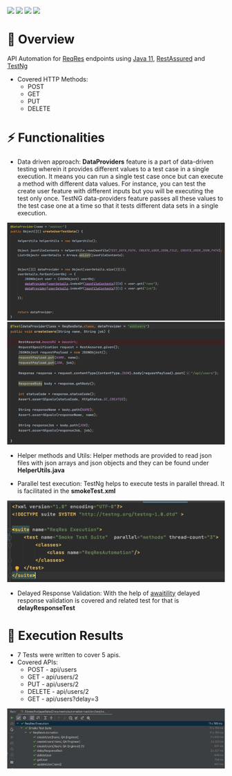![](https://img.shields.io/github/languages/top/hansamaliWijayatilake/req-res-automation-task) ![](https://img.shields.io/maven-central/v/io.rest-assured/rest-assured) ![](https://badgen.net/github/status/micromatch/micromatch) ![](https://badgen.net/badge/icon/restAssured?icon=restAssured&label)
# :tada: Overview
API Automation for [ReqRes](https://reqres.in/) endpoints using [Java 11](https://www.oracle.com/java/technologies/javase-jdk11-downloads.html), [RestAssured](https://mvnrepository.com/artifact/io.rest-assured/rest-assured) and [TestNg](https://mvnrepository.com/artifact/org.testng/testng)

* Covered HTTP Methods:
  * POST
  * GET
  * PUT
  * DELETE
# :zap: Functionalities
* Data driven approach: **DataProviders** feature is a part of data-driven testing wherein it provides different values to a test case in a single execution. 
It means you can run a single test case once but can execute a method with different data values. 
For instance, you can test the create user feature with different inputs but you will be executing the test only once. 
TestNG data-providers feature passes all these values to the test case one at a time so that it tests different data sets in a single execution.

![Data driven 1](/src/evidenceImg/datadriven1.png)
![Data driven 2](/src/evidenceImg/datadriven2.png)

* Helper methods and Utils: Helper methods are provided to read json files with json arrays and json objects and they can be found under **HelperUtils.java**

* Parallel test execution: TestNg helps to execute tests in parallel thread. It is facilitated in the **smokeTest.xml**  

![Parallel Execution](/src/evidenceImg/parallelExecution.png)

* Delayed Response Validation: With the help of [awaitility](https://mvnrepository.com/artifact/org.awaitility/awaitility) delayed response validation is covered and related test for that is **delayResponseTest**

# :rocket: Execution Results

* 7 Tests were written to cover 5 apis. 
* Covered APIs:
  * POST - api/users
  * GET - api/users/2
  * PUT - api/users/2
  * DELETE - api/users/2
  * GET - api/users?delay=3
 
![Success Execution](/src/evidenceImg/successExecution.png)

